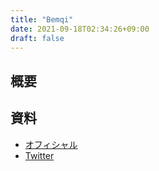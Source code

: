 ```yaml
---
title: "Bemqi"
date: 2021-09-18T02:34:26+09:00
draft: false
---
```

## 概要

## 資料
- [オフィシャル](https://benqi.fi)
- [Twitter](https://twitter.com/benqifinance)
